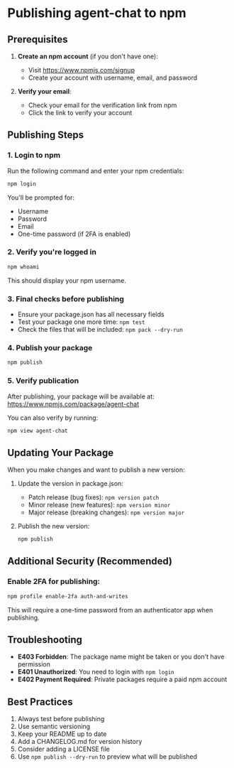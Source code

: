 # Publishing agent-chat to npm

## Prerequisites

1. **Create an npm account** (if you don't have one):
   - Visit https://www.npmjs.com/signup
   - Create your account with username, email, and password

2. **Verify your email**:
   - Check your email for the verification link from npm
   - Click the link to verify your account

## Publishing Steps

### 1. Login to npm

Run the following command and enter your npm credentials:

```bash
npm login
```

You'll be prompted for:
- Username
- Password
- Email
- One-time password (if 2FA is enabled)

### 2. Verify you're logged in

```bash
npm whoami
```

This should display your npm username.

### 3. Final checks before publishing

- Ensure your package.json has all necessary fields
- Test your package one more time: `npm test`
- Check the files that will be included: `npm pack --dry-run`

### 4. Publish your package

```bash
npm publish
```

### 5. Verify publication

After publishing, your package will be available at:
https://www.npmjs.com/package/agent-chat

You can also verify by running:
```bash
npm view agent-chat
```

## Updating Your Package

When you make changes and want to publish a new version:

1. Update the version in package.json:
   - Patch release (bug fixes): `npm version patch`
   - Minor release (new features): `npm version minor`
   - Major release (breaking changes): `npm version major`

2. Publish the new version:
   ```bash
   npm publish
   ```

## Additional Security (Recommended)

### Enable 2FA for publishing:

```bash
npm profile enable-2fa auth-and-writes
```

This will require a one-time password from an authenticator app when publishing.

## Troubleshooting

- **E403 Forbidden**: The package name might be taken or you don't have permission
- **E401 Unauthorized**: You need to login with `npm login`
- **E402 Payment Required**: Private packages require a paid npm account

## Best Practices

1. Always test before publishing
2. Use semantic versioning
3. Keep your README up to date
4. Add a CHANGELOG.md for version history
5. Consider adding a LICENSE file
6. Use `npm publish --dry-run` to preview what will be published